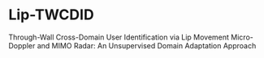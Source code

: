 # Lip-TWCDID
Through-Wall Cross-Domain User Identification via Lip Movement Micro-Doppler and MIMO Radar: An Unsupervised Domain Adaptation Approach
